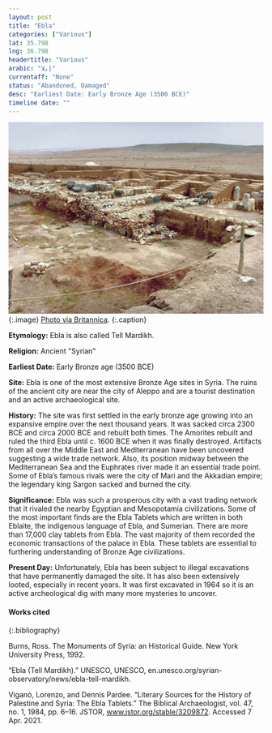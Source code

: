 ```yaml
---
layout: post
title: "Ebla"
categories: ["Various"]
lat: 35.798
lng: 36.798
headertitle: "Various"
arabic: "إبلا"
currentaff: "None"
status: "Abandoned, Damaged"
desc: "Earliest Date: Early Bronze Age (3500 BCE)"
timeline date: ""
---
```

![Ebla](images/ebla.jpeg)
   {:.image}
[Photo via Britannica](https://www.britannica.com/place/Ebla).
   {:.caption}


**Etymology:** Ebla is also called Tell Mardikh. 

**Religion:** Ancient "Syrian"

**Earliest Date:** Early Bronze age (3500 BCE)

**Site:** Ebla is one of the most extensive Bronze Age sites in Syria. The ruins of the ancient city are near the city of Aleppo and are a tourist destination and an active archaeological site.  

**History:** The site was first settled in the early bronze age growing into an expansive empire over the next thousand years. It was sacked circa 2300 BCE and circa 2000 BCE and rebuilt both times. The Amorites rebuilt and ruled the third Ebla until c. 1600 BCE when it was finally destroyed. Artifacts from all over the Middle East and Mediterranean have been uncovered suggesting a wide trade network. Also, its position midway between the Mediterranean Sea and the Euphrates river made it an essential trade point. Some of Ebla’s famous rivals were the city of Mari and the Akkadian empire; the legendary king Sargon sacked and burned the city. 

**Significance:** Ebla was such a prosperous city with a vast trading network that it rivaled the nearby Egyptian and Mesopotamia civilizations. Some of the most important finds are the Ebla Tablets which are written in both Eblaite, the indigenous language of Ebla, and Sumerian. There are more than 17,000 clay tablets from Ebla. The vast majority of them recorded the economic transactions of the palace in Ebla. These tablets are essential to furthering understanding of Bronze Age civilizations. 

**Present Day:** Unfortunately, Ebla has been subject to illegal excavations that have permanently damaged the site. It has also been extensively looted, especially in recent years. It was first excavated in 1964 so it is an active archeological dig with many more mysteries to uncover. 


#### Works cited

{:.bibliography}

Burns, Ross. The Monuments of Syria: an Historical Guide. New York University Press, 1992.

“Ebla (Tell Mardikh).” UNESCO, UNESCO, en.unesco.org/syrian-observatory/news/ebla-tell-mardikh.

Viganò, Lorenzo, and Dennis Pardee. “Literary Sources for the History of Palestine and Syria: The Ebla Tablets.” The Biblical Archaeologist, vol. 47, no. 1, 1984, pp. 6–16. JSTOR, www.jstor.org/stable/3209872. Accessed 7 Apr. 2021.
